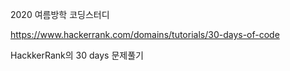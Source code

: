 2020 여름방학 코딩스터디

https://www.hackerrank.com/domains/tutorials/30-days-of-code

HackkerRank의 30 days 문제풀기 
